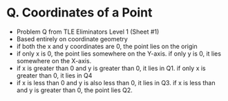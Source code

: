 # Q. Coordinates of a Point

* Problem Q from TLE Eliminators Level 1 (Sheet #1)
* Based entirely on coordinate geometry
* if both the x and y coordinates are 0, the point lies on the origin
* if only x is 0, the point lies somewhere on the Y-axis. if only y is 0, it lies somewhere on the X-axis.
* if x is greater than 0 and y is greater than 0, it lies in Q1. if only x is greater than 0, it lies in Q4
* if x is less than 0 and y is also less than 0, it lies in Q3. if x is less than and y is greater than 0, the point lies Q2.